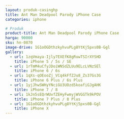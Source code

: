 ```yaml
---
layout: produk-casinghp
title: Ant Man Deadpool Parody iPhone Case
categories: iphone

# Produk
product-title: Ant Man Deadpool Parody iPhone Case
harga: 90000
sku: hn-0870
image-drive: 1G1oOGDthzkyhvuPLg8YtKj5pxs0B-Ggl
gallery:
  - url: 1zqVmaya-Ijly7EXEfK8gRuwTSIrXYSHD
    title: iPhone 5 / 5s / SE
  - url: 1rTmM4uCfyJDoiWNSdZLUu9ELcLVNzSEl
    title: iPhone 6 / 6s
  - url: 1qXs-qOEooZj_VCq4kFfZJu8_Zs37Gs3G
    title: iPhone 6 Plus / 6s Plus
  - url: 1yjJhwSWHyYNciGU3UOzd5koafiGJgAHK
    title: iPhone 7 / 8
  - url: 1kJn5sEQrWUvfZEHyFwmyjWVGGTk9kPOV
    title: iPhone 7 Plus / 8 Plus
  - url: 1G1oOGDthzkyhvuPLg8YtKj5pxs0B-Ggl
    title: iPhone X
---
```

